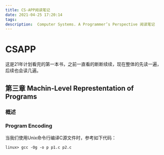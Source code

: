```yaml
---
title: CS·APP阅读笔记
date: 2021-04-25 17:20:14
tags:
description:  Computer Systems. A Programmer’s Perspective 阅读笔记
---
```


# CSAPP

这是21年计划看完的第一本书，之前一直看的断断续续，现在整体的先读一遍，后续也会读几遍。

## 第三章 Machin-Level Represtentation of Programs

### 概述

### Program Encoding

当我们使用Unix命令行编译C源文件时，参考如下代码：
``` shell command
linux> gcc -Og -o p p1.c p2.c
```
